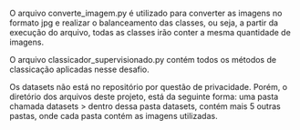 O arquivo converte_imagem.py é utilizado para converter as imagens no formato jpg e realizar o balanceamento das classes, ou seja, a partir da execução do arquivo, todas as classes irão conter a mesma quantidade de imagens.

O arquivo classicador_supervisionado.py contém todos os métodos de classicação aplicadas nesse desafio.

Os datasets não está no repositório por questão de privacidade. Porém, o diretório dos arquivos deste projeto, está da seguinte forma: uma pasta chamada datasets > dentro dessa pasta datasets, contém mais 5 outras pastas, onde cada pasta contém as imagens utilizadas. 
